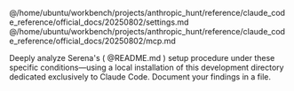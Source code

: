 @/home/ubuntu/workbench/projects/anthropic_hunt/reference/claude_code_reference/official_docs/20250802/settings.md
@/home/ubuntu/workbench/projects/anthropic_hunt/reference/claude_code_reference/official_docs/20250802/mcp.md

Deeply analyze Serena's ( @README.md ) setup procedure under these specific conditions—using a local installation of this development directory dedicated exclusively to Claude Code. Document your findings in a file.
